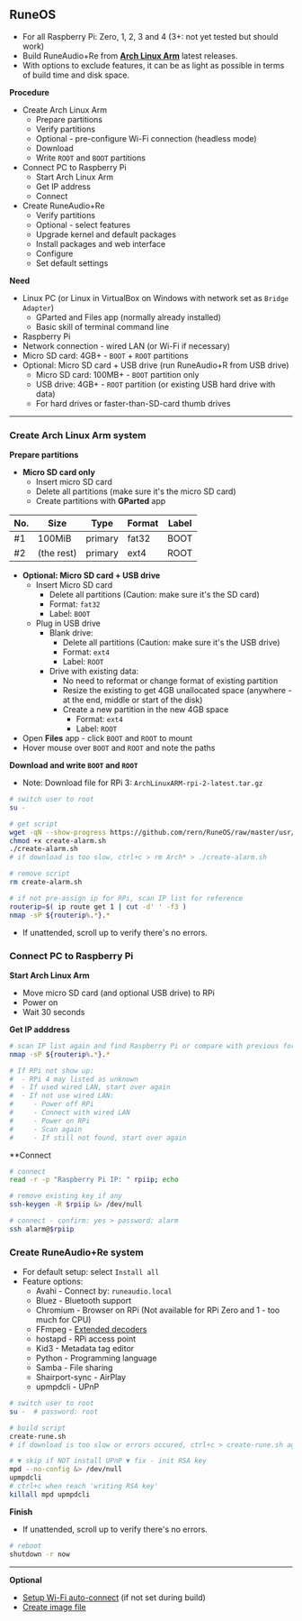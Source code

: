 RuneOS
---
- For all Raspberry Pi: Zero, 1, 2, 3 and 4 (3+: not yet tested but should work)
- Build RuneAudio+Re from [**Arch Linux Arm**](https://archlinuxarm.org/about/downloads) latest releases.
- With options to exclude features, it can be as light as possible in terms of build time and disk space.

**Procedure**
- Create Arch Linux Arm
	- Prepare partitions
	- Verify partitions
	- Optional - pre-configure Wi-Fi connection (headless mode)
	- Download
	- Write `ROOT` and `BOOT` partitions
- Connect PC to Raspberry Pi
	- Start Arch Linux Arm
	- Get IP address
	- Connect
- Create RuneAudio+Re
	- Verify partitions
	- Optional - select features
	- Upgrade kernel and default packages
	- Install packages and web interface
	- Configure
	- Set default settings

**Need**
- Linux PC (or Linux in VirtualBox on Windows with network set as `Bridge Adapter`)
	- GParted and Files app (normally already installed)
	- Basic skill of terminal command line
- Raspberry Pi
- Network connection - wired LAN (or Wi-Fi if necessary)
- Micro SD card: 4GB+ - `BOOT` + `ROOT` partitions
- Optional: Micro SD card + USB drive (run RuneAudio+R from USB drive)
	- Micro SD card: 100MB+ - `BOOT` partition only
	- USB drive: 4GB+ - `ROOT` partition (or existing USB hard drive with data)
	- For hard drives or faster-than-SD-card thumb drives
---

### Create Arch Linux Arm system

**Prepare partitions**
- **Micro SD card only**
	- Insert micro SD card
	- Delete all partitions (make sure it's the micro SD card)
	- Create partitions with **GParted** app

| No. | Size        | Type    | Format | Label |
|-----|-------------|---------|--------|-------|
| #1  | 100MiB      | primary | fat32  | BOOT  |
| #2  | (the rest)  | primary | ext4   | ROOT  |
	
- **Optional: Micro SD card + USB drive**
	- Insert Micro SD card
		- Delete all partitions (Caution: make sure it's the SD card)
		- Format: `fat32`
		- Label: `BOOT`
	- Plug in USB drive
		- Blank drive:
			- Delete all partitions (Caution: make sure it's the USB drive)
			- Format: `ext4`
			- Label: `ROOT`
		- Drive with existing data:
			- No need to reformat or change format of existing partition
			- Resize the existing to get 4GB unallocated space (anywhere - at the end, middle or start of the disk)
			- Create a new partition in the new 4GB space
				- Format: `ext4`
				- Label: `ROOT`
- Open **Files** app - click `BOOT` and `ROOT` to mount
- Hover mouse over `BOOT` and `ROOT` and note the paths

**Download and write `BOOT` and `ROOT`**
- Note: Download file for RPi 3: `ArchLinuxARM-rpi-2-latest.tar.gz`
```sh
# switch user to root
su -

# get script
wget -qN --show-progress https://github.com/rern/RuneOS/raw/master/usr/local/bin/create-alarm.sh
chmod +x create-alarm.sh
./create-alarm.sh
# if download is too slow, ctrl+c > rm Arch* > ./create-alarm.sh

# remove script
rm create-alarm.sh

# if not pre-assign ip for RPi, scan IP list for reference
routerip=$( ip route get 1 | cut -d' ' -f3 )
nmap -sP ${routerip%.*}.*
```
- If unattended, scroll up to verify there's no errors.

### Connect PC to Raspberry Pi

**Start Arch Linux Arm**
- Move micro SD card (and optional USB drive) to RPi
- Power on
- Wait 30 seconds

**Get IP adddress**
```sh
# scan IP list again and find Raspberry Pi or compare with previous for a new item
nmap -sP ${routerip%.*}.*

# If RPi not show up:
#  - RPi 4 may listed as unknown
#  - If used wired LAN, start over again
#  - If not use wired LAN:
#     - Power off RPi
#     - Connect with wired LAN
#     - Power on RPi
#     - Scan again
#     - If still not found, start over again
```

**Connect
```sh
# connect
read -r -p "Raspberry Pi IP: " rpiip; echo

# remove existing key if any
ssh-keygen -R $rpiip &> /dev/null

# connect - confirm: yes > password: alarm
ssh alarm@$rpiip
```

### Create RuneAudio+Re system

- For default setup: select `Install all`
- Feature options:
	- Avahi - Connect by: `runeaudio.local`
	- Bluez - Bluetooth support
	- Chromium - Browser on RPi (Not available for RPi Zero and 1 - too much for CPU)
	- FFmpeg - [Extended decoders](https://github.com/rern/RuneOS/blob/master/ffmpeg.md)
	- hostapd - RPi access point
	- Kid3 - Metadata tag editor
	- Python - Programming language
	- Samba - File sharing
	- Shairport-sync - AirPlay
	- upmpdcli - UPnP
```sh
# switch user to root
su -  # password: root

# build script
create-rune.sh
# if download is too slow or errors occured, ctrl+c > create-rune.sh again

# ▼ skip if NOT install UPnP ▼ fix - init RSA key
mpd --no-config &> /dev/null
upmpdcli
# ctrl+c when reach 'writing RSA key'
killall mpd upmpdcli
```

**Finish**
- If unattended, scroll up to verify there's no errors.
```sh
# reboot
shutdown -r now
```
---

**Optional**
- [Setup Wi-Fi auto-connect](https://github.com/rern/RuneAudio/tree/master/wifi_setup) (if not set during build)
- [Create image file](https://github.com/rern/RuneOS/blob/master/imagefile.md)

